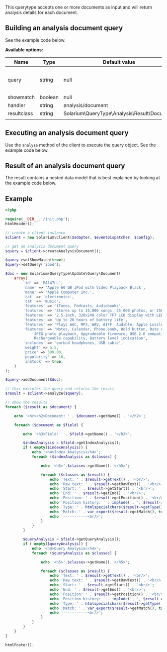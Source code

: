 This querytype accepts one or more documents as input and will return analysis details for each document.

Building an analysis document query
-----------------------------------

See the example code below.

**Available options:**

| Name        | Type    | Default value                                   | Description                          |
|-------------|---------|-------------------------------------------------|--------------------------------------|
| query       | string  | null                                            | Query to use for query-time analysis |
| showmatch   | boolean | null                                            |                                      |
| handler     | string  | analysis/document                               |                                      |
| resultclass | string  | Solarium\\QueryType\\Analysis\\Result\\Document |                                      |
||

Executing an analysis document query
------------------------------------

Use the `analyze` method of the client to execute the query object. See the example code below.

Result of an analysis document query
------------------------------------

The result contains a nested data model that is best explained by looking at the example code below.

Example
-------

```php
<?php

require(__DIR__.'/init.php');
htmlHeader();

// create a client instance
$client = new Solarium\Client($adapter, $eventDispatcher, $config);

// get an analysis document query
$query = $client->createAnalysisDocument();

$query->setShowMatch(true);
$query->setQuery('ipod');

$doc = new Solarium\QueryType\Update\Query\Document(
    array(
        'id' => 'MA147LL',
        'name' => 'Apple 60 GB iPod with Video Playback Black',
        'manu' => 'Apple Computer Inc.',
        'cat' => 'electronics',
        'cat' => 'music',
        'features' => 'iTunes, Podcasts, Audiobooks',
        'features' => 'Stores up to 15,000 songs, 25,000 photos, or 150 hours of video',
        'features' => '2.5-inch, 320x240 color TFT LCD display with LED backlight',
        'features' => 'Up to 20 hours of battery life',
        'features' => 'Plays AAC, MP3, WAV, AIFF, Audible, Apple Lossless, H.264 video',
        'features' => 'Notes, Calendar, Phone book, Hold button, Date display, Photo wallet, Built-in games, '.
            'JPEG photo playback, Upgradeable firmware, USB 2.0 compatibility, Playback speed control, '.
            'Rechargeable capability, Battery level indication',
        'includes' => 'earbud headphones, USB cable',
        'weight' => 5.5,
        'price' => 399.00,
        'popularity' => 10,
        'inStock' => true,
    )
);

$query->addDocument($doc);

// this executes the query and returns the result
$result = $client->analyze($query);

// show the results
foreach ($result as $document) {

    echo '<hr><h2>Document: ' . $document->getName() . '</h2>';

    foreach ($document as $field) {

        echo '<h3>Field: ' . $field->getName() . '</h3>';

        $indexAnalysis = $field->getIndexAnalysis();
        if (!empty($indexAnalysis)) {
            echo '<h4>Index Analysis</h4>';
            foreach ($indexAnalysis as $classes) {

                echo '<h5>'.$classes->getName().'</h5>';

                foreach ($classes as $result) {
                    echo 'Text: ' . $result->getText() . '<br/>';
                    echo 'Raw text: ' . $result->getRawText() . '<br/>';
                    echo 'Start: ' . $result->getStart() . '<br/>';
                    echo 'End: ' . $result->getEnd() . '<br/>';
                    echo 'Position: ' . $result->getPosition() . '<br/>';
                    echo 'Position history: ' . implode(', ', $result->getPositionHistory()) . '<br/>';
                    echo 'Type: ' . htmlspecialchars($result->getType()) . '<br/>';
                    echo 'Match: ' . var_export($result->getMatch(), true) . '<br/>';
                    echo '-----------<br/>';
                }
            }
        }

        $queryAnalysis = $field->getQueryAnalysis();
        if (!empty($queryAnalysis)) {
            echo '<h4>Query Analysis</h4>';
            foreach ($queryAnalysis as $classes) {

                echo '<h5>'.$classes->getName().'</h5>';

                foreach ($classes as $result) {
                    echo 'Text: ' . $result->getText() . '<br/>';
                    echo 'Raw text: ' . $result->getRawText() . '<br/>';
                    echo 'Start: ' . $result->getStart() . '<br/>';
                    echo 'End: ' . $result->getEnd() . '<br/>';
                    echo 'Position: ' . $result->getPosition() . '<br/>';
                    echo 'Position history: ' . implode(', ', $result->getPositionHistory()) . '<br/>';
                    echo 'Type: ' . htmlspecialchars($result->getType()) . '<br/>';
                    echo 'Match: ' . var_export($result->getMatch(), true) . '<br/>';
                    echo '-----------<br/>';
                }
            }
        }
    }
}

htmlFooter();

```
